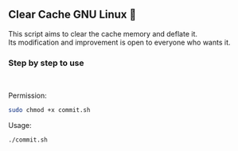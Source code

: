 ## Clear Cache GNU Linux  🧹
This script aims to clear the cache memory and deflate it.<br> Its modification and improvement is open to everyone who wants it.
<br>
<h3>Step by step to use</h3>
<br>

Permission: 
```sh
sudo chmod +x commit.sh
```
Usage: 
```sh
./commit.sh
```
